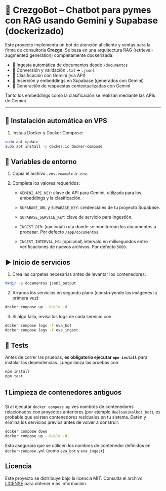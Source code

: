 # 🤖 CrezgoBot – Chatbot para pymes con RAG usando Gemini y Supabase (dockerizado)

Este proyecto implementa un bot de atención al cliente y ventas para la firma de consultoría **Crezgo**. Se basa en una arquitectura RAG (retrieval-augmented generation) completamente dockerizada:

- 📁 Ingesta automática de documentos desde `/documentos`
- 📄 Conversión y validación `.txt` ➜ `.jsonl`
- 🧠 Clasificación con Gemini (vía API)
- 🧩 Inserción y embeddings en Supabase (generados con Gemini)
- 💬 Generación de respuestas contextualizadas con Gemini

Tanto los embeddings como la clasificación se realizan mediante las APIs de Gemini.

---

## 🚀 Instalación automática en VPS

1. Instala Docker y Docker Compose:

```bash
sudo apt update
sudo apt install -y docker.io docker-compose
```

## 📄 Variables de entorno

1. Copia el archivo `.env.example` a `.env`.
2. Completa los valores requeridos:

   - `GEMINI_API_KEY`: clave de API para Gemini, utilizada para los embeddings y la clasificación.
   - `SUPABASE_URL` y `SUPABASE_KEY`: credenciales de tu proyecto Supabase.

   - `SUPABASE_SERVICE_KEY`: clave de servicio para ingestión.
   - `INGEST_DIR`: (opcional) ruta donde se monitorean los documentos a procesar. Por defecto `/app/documentos`.
   - `INGEST_INTERVAL_MS`: (opcional) intervalo en milisegundos entre verificaciones de nuevos archivos. Por defecto `5000`.

## ▶️ Inicio de servicios

1. Crea las carpetas necesarias antes de levantar los contenedores:

```bash
mkdir -p documentos jsonl_output
```

2. Arranca los servicios en segundo plano (construyendo las imágenes la primera vez):

```bash
docker compose up --build -d
```

3. Si algo falla, revisa los logs de cada servicio con:

```bash
docker compose logs -f eva_bot
docker compose logs -f eva_ingest
```

## 🧪 Tests

Antes de correr las pruebas, **es obligatorio ejecutar `npm install`** para instalar las dependencias.
Luego lanza las pruebas con:

```bash
npm install
npm test
```

## ❗ Limpieza de contenedores antiguos

Si al ejecutar `docker compose up` ves nombres de contenedores
relacionados con proyectos anteriores (por ejemplo `dueloanimalbot_bot`),
es probable que existan contenedores residuales en tu sistema.
Detén y elimina los servicios previos antes de volver a construir:

```bash
docker compose down
docker compose up --build -d
```

Esto asegurará que se utilicen los nombres de contenedor definidos en
`docker-compose.yml` (como `eva_bot` y `eva_ingest`).

## Licencia

Este proyecto se distribuye bajo la licencia MIT. Consulta el archivo [LICENSE](LICENSE) para obtener más información.

